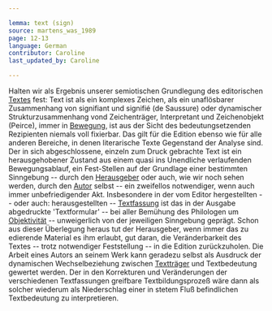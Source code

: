 ```yaml
---

lemma: text (sign)
source: martens_was_1989
page: 12-13
language: German
contributor: Caroline
last_updated_by: Caroline

---
```


Halten wir als Ergebnis unserer semiotischen Grundlegung des editorischen [Textes](text.html) fest: Text ist als ein komplexes Zeichen, als ein unaflösbarer Zusammenhang von signifiant und signifié (de Saussure) oder dynamischer Strukturzusammenhang vond Zeichenträger, Interpretant und Zeichenobjekt (Peirce), immer in [Bewegung](textFluid.html), ist aus der Sicht des bedeutungsetzenden Rezipienten niemals voll fixierbar. Das gilt für die Edition ebenso wie für alle anderen Bereiche, in denen literarische Texte Gegenstand der Analyse sind. Der in sich abgeschlossene, einzeln zum Druck gebrachte Text ist ein herausgehobener Zustand aus einem quasi ins Unendliche verlaufenden Bewegungsablauf, ein Fest-Stellen auf der Grundlage einer bestimmten Sinngebung -- durch den [Herausgeber](editorScholarly.html) oder auch, wie wir noch sehen werden, durch den [Autor](author.html) selbst -- ein zweifellos notwendiger, wenn auch immer unbefriedigender Akt. Insbesondere in der vom Editor hergestellten -- oder auch: herausgestellten -- [Textfassung](version.html) ist das in der Ausgabe abgedruckte 'Textformular' -- bei aller Bemühung des Philologen um [Objektivität](editingObjectivity.html) -- unweigerlich von der jeweiligen Sinngebung geprägt. Schon aus dieser Überlegung heraus tut der Herausgeber, wenn immer das zu edierende Material es ihm erlaubt, gut daran, die Veränderbarkeit des Textes -- trotz notwendiger Feststellung -- in die Edition zurückzuholen. Die Arbeit eines Autors an seinem Werk kann geradezu selbst als Ausdruck der dynamischen Wechselbeziehung zwischen [Textträger](textCarrier.html) und Textbedeutung gewertet werden. Der in den Korrekturen und Veränderungen der verschiedenen Textfassungen greifbare Textbildungsprozeß wäre dann als solcher wiederum als Niederschlag einer in stetem Fluß befindlichen Textbedeutung zu interpretieren.
